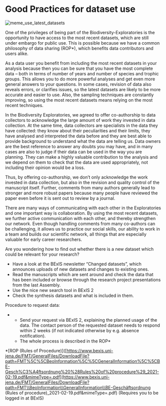 # Good Practices for dataset use

![meme_use_latest_datasets](../assets/meme_use_latest_datasets.jpg)

One of the privileges of being part of the Biodiversity-Exploratories is the opportunity to have access to the most recent datasets, which are still under embargo for public use. This is possible because we have a common philosophy of data sharing (ROP*), which benefits data contributors and users alike.



As a data user you benefit from including the most recent datasets in your analysis because then you can be sure that you have the most complete data – both in terms of number of years and number of species and trophic groups. This allows you to do more powerful analyses and get even more general answers to your questions. In some cases, revision of data also reveals errors, or clarifies issues, so the latest datasets are likely to be more accurate and easier to use. Also, the sampling techniques are constantly improving, so using the most recent datasets means relying on the most recent techniques. 
 

In the Biodiversity Exploratories, we agreed to offer co-authorship to data collectors to acknowledge the large amount of work they invested in data collection. At the same time, data collectors are specialists in the data they have collected: they know about their peculiarities and their limits, they have analysed and interpreted the data before and they are best able to provide background to understand what the data are telling us. Data owners are the best reference to answer any doubts you may have, and in many cases are also to judge if their data can be used in the way you are planning. They can make a highly valuable contribution to the analysis and we depend on them to check that the data are used appropriately, not including their opinion would be a loss.



Thus, by offering co-authorship, we don’t only acknowledge the work invested in data collection, but also in the revision and quality control of the manuscript itself. Further, comments from many authors generally lead to stronger and more robust papers because many people have reviewed the paper even before it is sent out to review by a journal.



There are many ways of communicating with each other in the Exploratories and one important way is collaboration. By using the most recent datasets, we further active communication with each other, and thereby strengthen our network. Even though handling comments from many co-authors can be challenging, it allows us to practice our social skills, our ability to work in a team and builds our scientific network, all things that are especially valuable for early career researchers. 



Are you wondering how to find out whether there is a new dataset which could be relevant for your research?

- Have a look at the BExIS newsletter “Changed datasets”, which announces uploads of new datasets and changes to existing ones.
- Read the manuscripts which are sent around and check the data that has been included or browse through the research project presentations from the last Assembly.
- Use the nice new search tool in BExIS 2
- Check the synthesis datasets and what is included in them.
   

Procedure to request data:

- - Send your request via BExIS 2, explaining the planned usage of the data. The contact person of the requested dataset needs to respond within 2 weeks (if not indicated otherwise by e.g. absence notification).
  - The whole process is described in the ROP*  	

*[ROP (Rules of Procedure)]([https://www.bexis.uni-jena.de/FMT/GeneralFiles/DownloadFile?path=FMT%5C%5CBeoInformation%5C%5CGeneralInformation%5C%5CBE-Gesch%C3%A4ftsordnung%20%28Rules%20of%20procedure%29_2021-02-19.pdf&mimeType=.pdf](https://www.bexis.uni-jena.de/FMT/GeneralFiles/DownloadFile?path=FMT\\BeoInformation\\GeneralInformation\\BE-Geschäftsordnung (Rules of procedure)_2021-02-19.pdf&mimeType=.pdf) (Requires you to be logged in at BExIS)